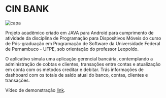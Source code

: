 # CIN BANK

![capa](https://user-images.githubusercontent.com/17606602/235313320-c0d946ac-fe86-409b-816e-394aa15cd5a7.png)

Projeto acadêmico criado em JAVA para Android para cumprimento de atividade da disciplina de Programação para Dispositivos Móveis do curso de Pós-graduação em Programação de Software da Universidade Federal de Pernambuco - UFPE, sob orientação do professor Leopoldo.

O aplicativo simula uma aplicação gerencial bancária, contemplando a administração de cobtas e clientes, transações entre contas e atualização em conta com os métodos creditar e debitar. Trás informações de dashboard com os totais de saldo atual do banco, contas, clientes e transações.

Vídeo de demonstração [link](https://www.youtube.com/watch?v=RYVIqwFLgKc).
